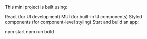 This mini project is built using:

React (for UI development)
MUI (for built-in UI components)
Styled components (for component-level styling)
Start and build an app:

npm start
npm run build

